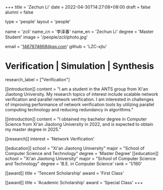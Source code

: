 +++
title = 'Zechun Li'
date = 2022-04-30T14:27:08+08:00
draft = false
alumni = false

type = 'people'
layout = 'people'

name = 'zcli'
name_cn = '李泽春'
name_en = 'Zechun Li'
degree = 'Master Student'
image = '/people/zcli/photo.jpg'

email = '1467874668@qq.com'
github = 'LZC-xjtu'

# Verification | Simulation | Synthesis
research_label = ["Verification"]

[[introduction]]
    content = "I am a student in the ANTS group from Xi'an Jiaotong University. My research topics of interest include scalable network verification and parallel network verification. I am interested in challenges of improving performance of network verification tools by utilizing parallel computing technology and reducing redundancy in algorithms."

[[introduction]]
    content = "I obtained my bachelor degree in Computer Science from Xi'an Jiaotong University in 2022, and is expected to obtain my master degree in 2025."

[[research]]
    interest = 'Network Verification'

[[education]]
    school = "Xi'an Jiaotong University"
    major = "School of Computer Science and Technology"
    degree = 'Master Degree'
[[education]]
    school = "Xi'an Jiaotong University"
    major = "School of Computer Science and Technology"
    degree = 'B.E. in Computer Science'
    rank = '1/160'

[[award]]
    title = 'Tencent Scholarship'
    award = 'First Class'

[[award]]
    title = 'Academic Scholarship'
    award = 'Special Class'
+++

